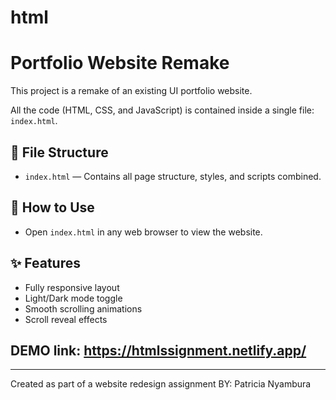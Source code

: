 # html

# Portfolio Website Remake

This project is a remake of an existing UI portfolio website.

All the code (HTML, CSS, and JavaScript) is contained inside a single file: `index.html`.

## 📁 File Structure

- `index.html` — Contains all page structure, styles, and scripts combined.

## 📖 How to Use

- Open `index.html` in any web browser to view the website.

## ✨ Features

- Fully responsive layout
- Light/Dark mode toggle
- Smooth scrolling animations
- Scroll reveal effects

## DEMO link: https://htmlssignment.netlify.app/
---

Created as part of a website redesign assignment BY: Patricia Nyambura
